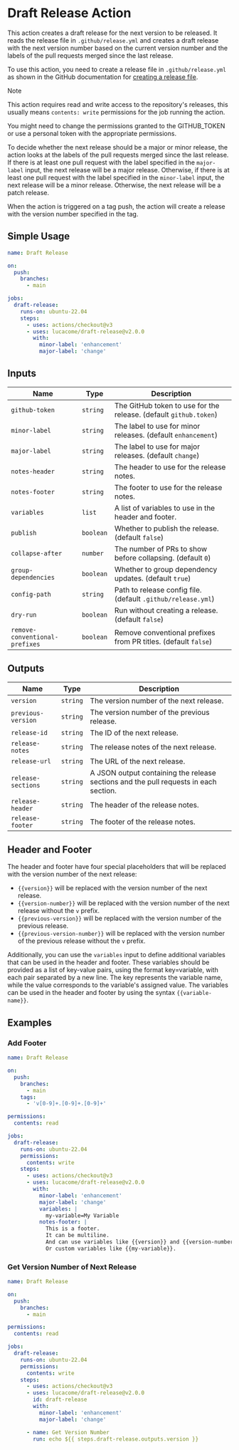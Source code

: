 # Draft Release Action

This action creates a draft release for the next version to be released. It reads the release file in `.github/release.yml` and creates a draft release with the next version number based on the current version number and the labels of the pull requests merged since the last release.

To use this action, you need to create a release file in `.github/release.yml` as shown in the GitHub documentation for [creating a release file](https://docs.github.com/en/repositories/releasing-projects-on-github/automatically-generated-release-notes#configuring-automatically-generated-release-notes).

> [!NOTE]
>
> This action requires read and write access to the repository's releases, this usually means `contents: write` permissions for the job running the action.
>
> You might need to change the permissions granted to the GITHUB_TOKEN or use a personal token with the appropriate permissions.

To decide whether the next release should be a major or minor release, the action looks at the labels of the pull requests merged since the last release. If there is at least one pull request with the label specified in the `major-label` input, the next release will be a major release. Otherwise, if there is at least one pull request with the label specified in the `minor-label` input, the next release will be a minor release. Otherwise, the next release will be a patch release.

When the action is triggered on a tag push, the action will create a release with the version number specified in the tag.

## Simple Usage

```yaml
name: Draft Release

on:
  push:
    branches:
      - main

jobs:
  draft-release:
    runs-on: ubuntu-22.04
    steps:
      - uses: actions/checkout@v3
      - uses: lucacome/draft-release@v2.0.0
        with:
          minor-label: 'enhancement'
          major-label: 'change'
```

## Inputs

| Name                          | Type      | Description                                                       |
|-------------------------------|-----------|-------------------------------------------------------------------|
| `github-token`                | `string`  | The GitHub token to use for the release. (default `github.token`) |
| `minor-label`                 | `string`  | The label to use for minor releases. (default `enhancement`)      |
| `major-label`                 | `string`  | The label to use for major releases. (default `change`)           |
| `notes-header`                | `string`  | The header to use for the release notes.                          |
| `notes-footer`                | `string`  | The footer to use for the release notes.                          |
| `variables`                   | `list`    | A list of variables to use in the header and footer.              |
| `publish`                     | `boolean` | Whether to publish the release. (default `false`)                 |
| `collapse-after`              | `number`  | The number of PRs to show before collapsing. (default `0`)        |
| `group-dependencies`          | `boolean` | Whether to group dependency updates. (default `true`)             |
| `config-path`                 | `string`  | Path to release config file. (default `.github/release.yml`)      |
| `dry-run`                     | `boolean` | Run without creating a release. (default `false`)                 |
| `remove-conventional-prefixes`| `boolean` | Remove conventional prefixes from PR titles. (default `false`)    |

## Outputs

| Name               | Type     | Description                                                                          |
| ------------------ | -------- | ------------------------------------------------------------------------------------ |
| `version`          | `string` | The version number of the next release.                                              |
| `previous-version` | `string` | The version number of the previous release.                                          |
| `release-id`       | `string` | The ID of the next release.                                                          |
| `release-notes`    | `string` | The release notes of the next release.                                               |
| `release-url`      | `string` | The URL of the next release.                                                         |
| `release-sections` | `string` | A JSON output containing the release sections and the pull requests in each section. |
| `release-header`   | `string` | The header of the release notes.                                                     |
| `release-footer`   | `string` | The footer of the release notes.                                                     |

## Header and Footer

The header and footer have four special placeholders that will be replaced with the version number of the next release:

- `{{version}}` will be replaced with the version number of the next release.
- `{{version-number}}` will be replaced with the version number of the next release without the `v` prefix.
- `{{previous-version}}` will be replaced with the version number of the previous release.
- `{{previous-version-number}}` will be replaced with the version number of the previous release without the `v` prefix.

Additionally, you can use the `variables` input to define additional variables that can be used in the header and footer. These variables should be provided as a list of key-value pairs, using the format key=variable, with each pair separated by a new line. The key represents the variable name, while the value corresponds to the variable's assigned value. The variables can be used in the header and footer by using the syntax `{{variable-name}}`.

## Examples

### Add Footer

```yaml
name: Draft Release

on:
  push:
    branches:
      - main
    tags:
      - 'v[0-9]+.[0-9]+.[0-9]+'

permissions:
  contents: read

jobs:
  draft-release:
    runs-on: ubuntu-22.04
    permissions:
      contents: write
    steps:
      - uses: actions/checkout@v3
      - uses: lucacome/draft-release@v2.0.0
        with:
          minor-label: 'enhancement'
          major-label: 'change'
          variables: |
            my-variable=My Variable
          notes-footer: |
            This is a footer.
            It can be multiline.
            And can use variables like {{version}} and {{version-number}}.
            Or custom variables like {{my-variable}}.
```

### Get Version Number of Next Release

```yaml
name: Draft Release

on:
  push:
    branches:
      - main

permissions:
  contents: read

jobs:
  draft-release:
    runs-on: ubuntu-22.04
    permissions:
      contents: write
    steps:
      - uses: actions/checkout@v3
      - uses: lucacome/draft-release@v2.0.0
        id: draft-release
        with:
          minor-label: 'enhancement'
          major-label: 'change'

      - name: Get Version Number
        run: echo ${{ steps.draft-release.outputs.version }}
